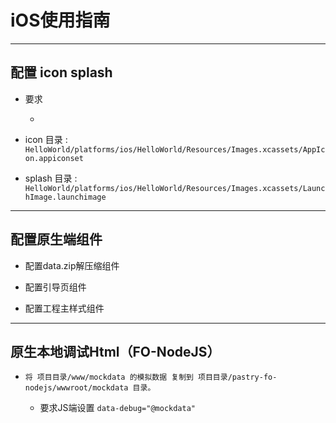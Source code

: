 # iOS使用指南

----
## 配置 icon splash
* 要求
    
    *  

* icon 目录 : `HelloWorld/platforms/ios/HelloWorld/Resources/Images.xcassets/AppIcon.appiconset`

* splash 目录 : `HelloWorld/platforms/ios/HelloWorld/Resources/Images.xcassets/LaunchImage.launchimage`

----
## 配置原生端组件

* 配置data.zip解压缩组件

* 配置引导页组件

* 配置工程主样式组件

----
## 原生本地调试Html（FO-NodeJS）

* `将 项目目录/www/mockdata 的模拟数据 复制到 项目目录/pastry-fo-nodejs/wwwroot/mockdata 目录。`
	
	* 要求JS端设置 `data-debug="@mockdata"`
